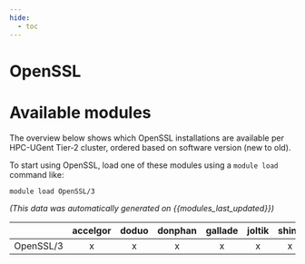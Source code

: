 ```yaml
---
hide:
  - toc
---
```


OpenSSL
=======

# Available modules


The overview below shows which OpenSSL installations are available per HPC-UGent Tier-2 cluster, ordered based on software version (new to old).

To start using OpenSSL, load one of these modules using a `module load` command like:

```shell
module load OpenSSL/3
```

*(This data was automatically generated on {{modules_last_updated}})*  

| |accelgor|doduo|donphan|gallade|joltik|shinx|
| :---: | :---: | :---: | :---: | :---: | :---: | :---: |
|OpenSSL/3|x|x|x|x|x|x|

